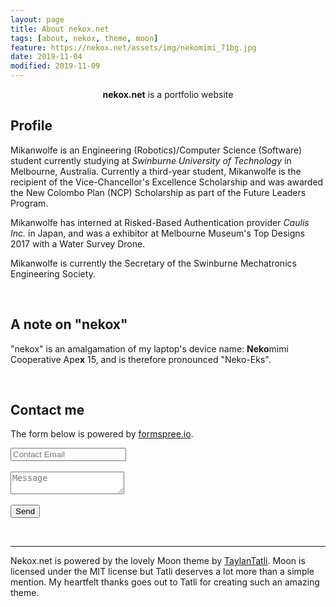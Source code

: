 ```yaml
---
layout: page
title: About nekox.net
tags: [about, nekox, theme, moon]
feature: https://nekox.net/assets/img/nekomimi_71bg.jpg
date: 2019-11-04
modified: 2019-11-09
---
```


<center><b>nekox.net</b> is a portfolio website</center>

## Profile

Mikanwolfe is an Engineering (Robotics)/Computer Science (Software) student currently studying at *Swinburne University of Technology* in Melbourne, Australia. Currently a third-year student, Mikanwolfe is the recipient of the Vice-Chancellor's Excellence Scholarship and was awarded the New Colombo Plan (NCP) Scholarship as part of the Future Leaders Program.

Mikanwolfe has interned at Risked-Based Authentication provider *Caulis Inc.* in Japan, and was a exhibitor at Melbourne Museum's Top Designs 2017 with a Water Survey Drone.

Mikanwolfe is currently the Secretary of the Swinburne Mechatronics Engineering Society.

<br>

## A note on "nekox"

"nekox" is an amalgamation of my laptop's device name: **Neko**mimi Cooperative Ape**x** 15, and is therefore pronounced "Neko-Eks". 

<br>

## Contact me

The form below is powered by [formspree.io](https://formspree.io/).

<form method="POST" action="https://formspree.io/contact@nekox.net">
  <input class="formFields" type="email" name="email" placeholder="Contact Email"> <br>  <br>
  <textarea class="formFields" name="message" placeholder="Message"></textarea>  <br>  <br>
  <button class="btn " type="submit">Send</button>
  <input type="hidden" name="_next" value="https://nekox.net/thanks.html" />
</form>
<br>



---

Nekox.net is powered by the lovely Moon theme by [TaylanTatli](https://github.com/TaylanTatli). Moon is licensed under the MIT license but Tatli deserves a lot more than a simple mention. My heartfelt thanks goes out to Tatli for creating such an amazing theme.


